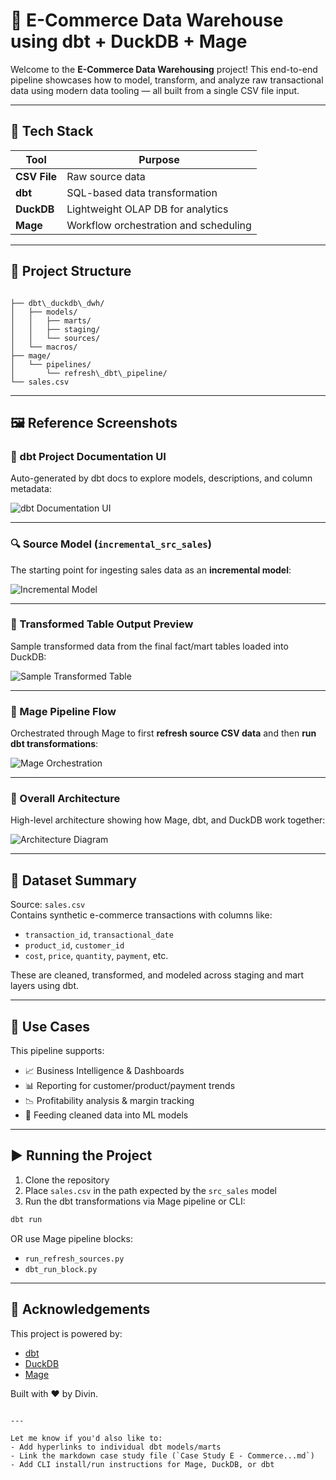 
# 🛒 E-Commerce Data Warehouse using dbt + DuckDB + Mage

Welcome to the **E-Commerce Data Warehousing** project! This end-to-end pipeline showcases how to model, transform, and analyze raw transactional data using modern data tooling — all built from a single CSV file input.

---

## 🚀 Tech Stack

| Tool         | Purpose                                      |
|--------------|----------------------------------------------|
| **CSV File** | Raw source data                              |
| **dbt**      | SQL-based data transformation                |
| **DuckDB**   | Lightweight OLAP DB for analytics            |
| **Mage**     | Workflow orchestration and scheduling        |

---

## 🧱 Project Structure

```

├── dbt\_duckdb\_dwh/
│   ├── models/
│   │   ├── marts/
│   │   ├── staging/
│   │   └── sources/
│   └── macros/
├── mage/
│   └── pipelines/
│       └── refresh\_dbt\_pipeline/
└── sales.csv

````

---

## 🖼️ Reference Screenshots

### 📂 dbt Project Documentation UI

Auto-generated by dbt docs to explore models, descriptions, and column metadata:

![dbt Documentation UI](./image.png)

---

### 🔍 Source Model (`incremental_src_sales`)

The starting point for ingesting sales data as an **incremental model**:

![Incremental Model](./image%202.png)

---

### 🧪 Transformed Table Output Preview

Sample transformed data from the final fact/mart tables loaded into DuckDB:

![Sample Transformed Table](./image%203.png)

---

### 🧩 Mage Pipeline Flow

Orchestrated through Mage to first **refresh source CSV data** and then **run dbt transformations**:

![Mage Orchestration](./image%204.png)

---

### 🧭 Overall Architecture

High-level architecture showing how Mage, dbt, and DuckDB work together:

![Architecture Diagram](Images/Snow_dbt_DWH.jpg)

---

## 🧾 Dataset Summary

Source: `sales.csv`  
Contains synthetic e-commerce transactions with columns like:

- `transaction_id`, `transactional_date`
- `product_id`, `customer_id`
- `cost`, `price`, `quantity`, `payment`, etc.

These are cleaned, transformed, and modeled across staging and mart layers using dbt.

---

## 🧠 Use Cases

This pipeline supports:

- 📈 Business Intelligence & Dashboards  
- 📊 Reporting for customer/product/payment trends  
- 📉 Profitability analysis & margin tracking  
- 🤖 Feeding cleaned data into ML models

---

## ▶️ Running the Project

1. Clone the repository
2. Place `sales.csv` in the path expected by the `src_sales` model
3. Run the dbt transformations via Mage pipeline or CLI:

```bash
dbt run
````

OR use Mage pipeline blocks:

* `run_refresh_sources.py`
* `dbt_run_block.py`

---

## 🤝 Acknowledgements

This project is powered by:

* [dbt](https://www.getdbt.com/)
* [DuckDB](https://duckdb.org/)
* [Mage](https://www.mage.ai/)

Built with ❤️ by Divin.

```

---

Let me know if you'd also like to:
- Add hyperlinks to individual dbt models/marts
- Link the markdown case study file (`Case Study E - Commerce...md`)
- Add CLI install/run instructions for Mage, DuckDB, or dbt

